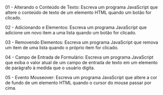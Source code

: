 01 - Alterando o Conteúdo de Texto: Escreva um programa JavaScript que altere o conteúdo de texto de um elemento HTML quando um botão for clicado.

02 - Adicionando e Elementos: Escreva um programa JavaScript que adicione um novo item a uma lista quando um botão for clicado.

03 - Removendo Elementos: Escreva um programa JavaScript que remova um item de uma lista quando o próprio item for clicado.

04 - Campo de Entrada de Formulário: Escreva um programa JavaScript que exiba o valor atual de um campo de entrada de texto em um elemento de parágrafo à medida que o usuário digita.

05 - Evento Mouseover: Escreva um programa JavaScript que altere a cor de fundo de um elemento HTML quando o cursor do mouse passar por cima.
